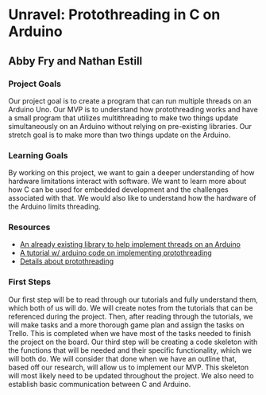 # Unravel: Protothreading in C on Arduino
## Abby Fry and Nathan Estill

### Project Goals
Our project goal is to create a program that can run multiple threads on an Arduino Uno.  Our MVP is to understand how protothreading works and have a small program that utilizes multithreading to make two things update simultaneously on an Arduino without relying on pre-existing libraries. Our stretch goal is to make more than two things update on the Arduino.  
### Learning Goals
By working on this project, we want to gain a deeper understanding of how hardware limitations interact with software.  We want to learn more about how C can be used for embedded development and the challenges associated with that.  We would also like to understand how the hardware of the Arduino limits threading.
### Resources
* [An already existing library to help implement threads on an Arduino](https://github.com/ivanseidel/ArduinoThread)
* [A tutorial w/ arduino code on implementing protothreading](https://create.arduino.cc/projecthub/reanimationxp/how-to-multithread-an-arduino-protothreading-tutorial-dd2c37)
* [Details about protothreading](http://dunkels.com/adam/pt/)

### First Steps
Our first step will be to read through our tutorials and fully understand them, which both of us will do.  We will create notes from the tutorials that can be referenced during the project. Then, after reading through the tutorials, we will make tasks and a more thorough game plan and assign the tasks on Trello. This is completed when we have most of the tasks needed to finish the project on the board. Our third step will be creating a code skeleton with the functions that will be needed and their specific functionality, which we will both do. We will consider that done when we have an outline that, based off our research, will allow us to implement our MVP.  This skeleton will most likely need to be updated throughout the project.  We also need to establish basic communication between C and Arduino.

